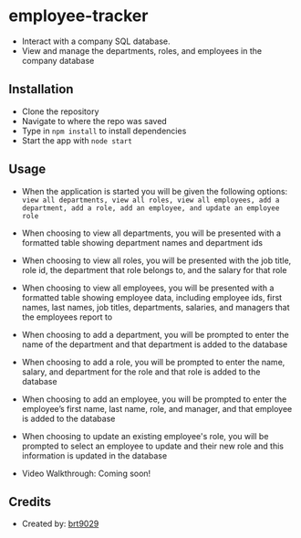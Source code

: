 # employee-tracker
- Interact with a company SQL database.
- View and manage the departments, roles, and employees in the company database

## Installation
- Clone the repository
- Navigate to where the repo was saved
- Type in ```npm install``` to install dependencies
- Start the app with ```node start```

## Usage
- When the application is started you will be given the following options: ```view all departments, view all roles, view all employees, add a department, add a role, add an employee, and update an employee role```
- When choosing to view all departments, you will be presented with a formatted table showing department names and department ids
- When choosing to view all roles, you will be presented with the job title, role id, the department that role belongs to, and the salary for that role
- When choosing to view all employees, you will be presented with a formatted table showing employee data, including employee ids, first names, last names, job titles, departments, salaries, and managers that the employees report to
- When choosing to add a department, you will be prompted to enter the name of the department and that department is added to the database
- When choosing to add a role, you will be prompted to enter the name, salary, and department for the role and that role is added to the database
- When choosing to add an employee, you will be prompted to enter the employee’s first name, last name, role, and manager, and that employee is added to the database
- When choosing to update an existing employee's role, you will be prompted to select an employee to update and their new role and this information is updated in the database

- Video Walkthrough: Coming soon!

## Credits
- Created by: [brt9029](www.github.com/brt9029 "GitHub Profile Link")
